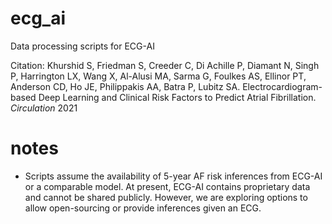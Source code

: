 # ecg_ai
Data processing scripts for ECG-AI

Citation: 
Khurshid S, Friedman S, Creeder C, Di Achille P, Diamant N, Singh P, Harrington LX, Wang X, Al-Alusi MA, Sarma G, Foulkes AS, Ellinor PT, Anderson CD, Ho JE, Philippakis AA, Batra P, Lubitz SA. Electrocardiogram-based Deep Learning and Clinical Risk Factors to Predict Atrial Fibrillation. *Circulation* 2021

# notes
- Scripts assume the availability of 5-year AF risk inferences from ECG-AI or a comparable model. At present, ECG-AI contains proprietary data and cannot be shared publicly. However, we are exploring options to allow open-sourcing or provide inferences given an ECG.
